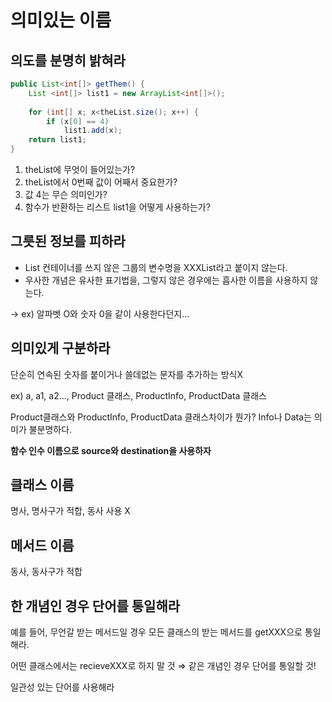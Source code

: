 # 의미있는 이름

## 의도를 분명히 밝혀라

```java
public List<int[]> getThem() {
	List <int[]> list1 = new ArrayList<int[]>();
	
	for (int[] x; x<theList.size(); x++) {
		if (x[0] == 4) 
			list1.add(x);
	return list1;
}
```

1. theList에 무엇이 들어있는가?
2. theList에서 0번째 값이 어째서 중요한가?
3. 값 4는 무슨 의미인가?
4. 함수가 반환하는 리스트 list1을 어떻게 사용하는가?

## 그릇된 정보를 피하라

- List 컨테이너를 쓰지 않은 그룹의 변수명을 XXXList라고 붙이지 않는다.
- 우사한 개념은 유사한 표기법을, 그렇지 않은 경우에는 흡사한 이름을 사용하지 않는다.

→ ex) 알파벳 O와 숫자 0을 같이 사용한다던지...

## 의미있게 구분하라

단순히 연속된 숫자를 붙이거나 쓸데없는 문자를 추가하는 방식X

ex) a, a1, a2...,  Product 클래스, ProductInfo, ProductData 클래스 

Product클래스와 ProductInfo, ProductData 클래스차이가 뭔가? Info나 Data는 의미가 불분명하다.

**함수 인수 이름으로 source와 destination을 사용하자**

## 클래스 이름

명사, 명사구가 적합, 동사 사용 X 

## 메서드 이름

동사, 동사구가 적합

## 한 개념인 경우 단어를 통일해라

예를 들어, 무언갈 받는 메서드일 경우 모든 클래스의 받는 메서드를 getXXX으로 통일해라.

어떤 클래스에서는 recieveXXX로 하지 말 것 ⇒ 같은 개념인 경우 단어를 통일할 것! 

일관성 있는 단어를 사용해라
